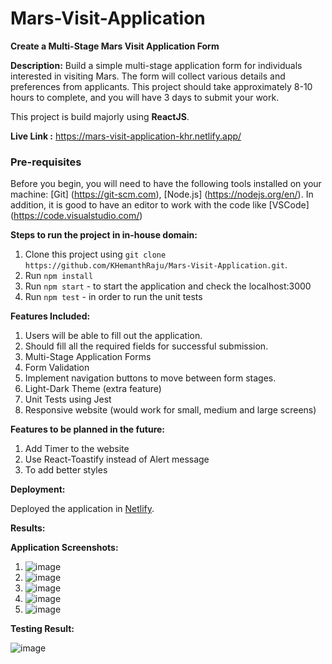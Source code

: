 # Mars-Visit-Application

**Create a Multi-Stage Mars Visit Application Form**

**Description:** Build a simple multi-stage application form for individuals interested in
visiting Mars. The form will collect various details and preferences from applicants. This
project should take approximately 8-10 hours to complete, and you will have 3 days to
submit your work.

This project is build majorly using **ReactJS**.

**Live Link :** https://mars-visit-application-khr.netlify.app/

### Pre-requisites

Before you begin, you will need to have the following tools installed on your machine:
[Git] (https://git-scm.com), [Node.js] (https://nodejs.org/en/).
In addition, it is good to have an editor to work with the code like [VSCode] (https://code.visualstudio.com/)

**Steps to run the project in in-house domain:**

1. Clone this project using `git clone https://github.com/KHemanthRaju/Mars-Visit-Application.git`.
2. Run `npm install`
3. Run `npm start` - to start the application and check the localhost:3000
4. Run `npm test` - in order to run the unit tests

**Features Included:**
1. Users will be able to fill out the application.
2. Should fill all the required fields for successful submission.
3. Multi-Stage Application Forms
4. Form Validation
5. Implement navigation buttons to move between form stages.
6. Light-Dark Theme (extra feature)
7. Unit Tests using Jest
8. Responsive website (would work for small, medium and large screens)

**Features to be planned in the future:**
1. Add Timer to the website
2. Use React-Toastify instead of Alert message
3. To add better styles

**Deployment:**

Deployed the application in [Netlify](https://www.netlify.com/).

**Results:**

**Application Screenshots:**

1. ![image](https://github.com/user-attachments/assets/ed7058eb-32a7-4edc-8828-d92db4851547)
2. ![image](https://github.com/user-attachments/assets/4ae7a424-c09d-4062-a0fc-9f76f9abafba)
3. ![image](https://github.com/user-attachments/assets/42c47173-5a5a-47c0-af53-433fc824d641)
4. ![image](https://github.com/user-attachments/assets/17fbe845-58ae-4c65-92ba-2326d11d7f1b)
5. ![image](https://github.com/user-attachments/assets/b0762a5d-9ad1-47ac-8c1e-a6d0924da35e)

**Testing Result:**

![image](https://github.com/user-attachments/assets/2ea59f53-b76b-421c-8d2b-c0fc15e60891)

